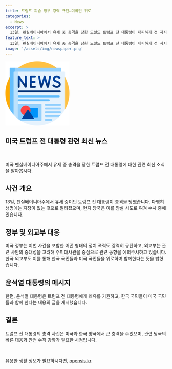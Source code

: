 ```yaml
---
title: 트럼프 피습 정부 강력 규탄…미국민 위로
categories:
  - News
excerpt: >
  13일, 펜실베이니아에서 유세 중 총격을 당한 도널드 트럼프 전 대통령이 대피하기 전 지지자들에게 손을 흔들며 경호원들의 부축을 받았다. 정부는 이를 강력히 규탄하며 미국인들과 한국인들을 위로했고, 관련 동향을 주시한다고 전했다. 한편, 윤석열 대통령은 트럼프 전 대통령을 위해 쾌유를 기원하며 한국 국민들의 지지를 표명했다. 트럼프 전 대통령은 상처를 입었지만 생명에는 지장이 없으며, 당국은 암살 시도로 수사 중이라고 전해졌다.
feature_text: >
  13일, 펜실베이니아에서 유세 중 총격을 당한 도널드 트럼프 전 대통령이 대피하기 전 지지자들에게 손을 흔들며 경호원들의 부축을 받았다. 정부는 이를 강력히 규탄하며 미국인들과 한국인들을 위로했고, 관련 동향을 주시한다고 전했다. 한편, 윤석열 대통령은 트럼프 전 대통령을 위해 쾌유를 기원하며 한국 국민들의 지지를 표명했다. 트럼프 전 대통령은 상처를 입었지만 생명에는 지장이 없으며, 당국은 암살 시도로 수사 중이라고 전해졌다.
image: '/assets/img/newspaper.png'
---
```


<p><img src="/assets/img/newspaper.png" alt="kimp 속보" /></p>

<h2 data-ke-size="size26">미국 트럼프 전 대통령 관련 최신 뉴스</h2>

<p data-ke-size="size16">&nbsp;</p>

<p>미국 펜실베이니아주에서 유세 중 총격을 당한 트럼프 전 대통령에 대한 관련 최신 소식을 알아봅시다.</p>

<h2>사건 개요</h2>

<p data-ke-size="size16">13일, 펜실베이니아주에서 유세 중이던 트럼프 전 대통령이 총격을 당했습니다. 다행히 생명에는 지장이 없는 것으로 알려졌으며, 현지 당국은 이를 암살 시도로 여겨 수사 중에 있습니다.</p>

<h2>정부 및 외교부 대응</h2>

<p data-ke-size="size16">미국 정부는 이번 사건을 포함한 어떤 형태의 정치 폭력도 강력히 규탄하고, 외교부는 관련 사안의 중대성을 고려해 주미대사관을 중심으로 관련 동향을 예의주시하고 있습니다. 한국 외교부도 이를 통해 한국 국민들과 미국 국민들을 위로하며 함께한다는 뜻을 밝혔습니다.</p>

<h2>윤석열 대통령의 메시지</h2>

<p data-ke-size="size16">한편, 윤석열 대통령은 트럼프 전 대통령에게 쾌유를 기원하고, 한국 국민들이 미국 국민들과 함께 한다는 내용의 글을 게시했습니다.</p>

<h2>결론</h2>

<p data-ke-size="size16">트럼프 전 대통령의 총격 사건은 미국과 한국 양국에서 큰 충격을 주었으며, 관련 당국의 빠른 대응과 안전 수칙 강화가 필요한 시점입니다.</p>

<p data-ke-size="size16">&nbsp;</p>
유용한 생활 정보가 필요하시다면, <a href="https://opensis.kr" rel="dofollow">opensis.kr</a>


